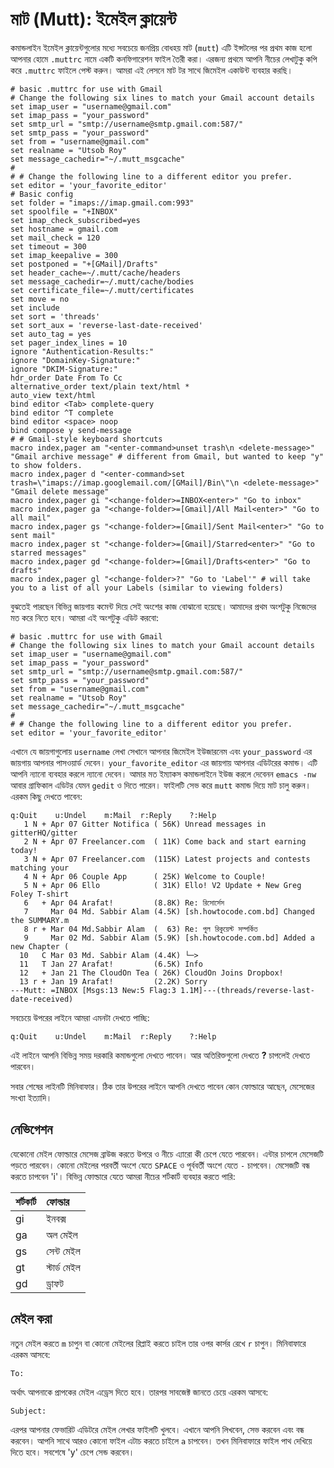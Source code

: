 # মাট \(Mutt\): ইমেইল ক্লায়েন্ট

কমান্ডলাইন ইমেইল ক্লায়েন্টগুলোর মধ্যে সবচেয়ে জনপ্রিয় বোধহয় মাট \(`mutt`\) এটি ইন্সটলের পর প্রথম কাজ হলো আপনার হোমে `.muttrc` নামে একটি কনফিগারেশন ফাইল তৈরী করা। এরজন্য প্রথমে আপনি নীচের লেখাটুকু কপি করে `.muttrc` ফাইলে পেস্ট করুন। আমরা এই লেসনে মাট টর সাথে জিমেইল একাউন্ট ব্যবহার করছি।

```text
# basic .muttrc for use with Gmail
# Change the following six lines to match your Gmail account details
set imap_user = "username@gmail.com"
set imap_pass = "your_password"
set smtp_url = "smtp://username@smtp.gmail.com:587/"
set smtp_pass = "your_password"
set from = "username@gmail.com"
set realname = "Utsob Roy"
set message_cachedir="~/.mutt_msgcache"
#
# # Change the following line to a different editor you prefer.
set editor = 'your_favorite_editor'
# Basic config
set folder = "imaps://imap.gmail.com:993"
set spoolfile = "+INBOX"
set imap_check_subscribed=yes
set hostname = gmail.com
set mail_check = 120
set timeout = 300
set imap_keepalive = 300
set postponed = "+[GMail]/Drafts"
set header_cache=~/.mutt/cache/headers
set message_cachedir=~/.mutt/cache/bodies
set certificate_file=~/.mutt/certificates
set move = no
set include
set sort = 'threads'
set sort_aux = 'reverse-last-date-received'
set auto_tag = yes
set pager_index_lines = 10
ignore "Authentication-Results:"
ignore "DomainKey-Signature:"
ignore "DKIM-Signature:"
hdr_order Date From To Cc
alternative_order text/plain text/html *
auto_view text/html
bind editor <Tab> complete-query
bind editor ^T complete
bind editor <space> noop
bind compose y send-message
# # Gmail-style keyboard shortcuts
macro index,pager am "<enter-command>unset trash\n <delete-message>" "Gmail archive message" # different from Gmail, but wanted to keep "y" to show folders.
macro index,pager d "<enter-command>set trash=\"imaps://imap.googlemail.com/[GMail]/Bin\"\n <delete-message>" "Gmail delete message"
macro index,pager gi "<change-folder>=INBOX<enter>" "Go to inbox"
macro index,pager ga "<change-folder>=[Gmail]/All Mail<enter>" "Go to all mail"
macro index,pager gs "<change-folder>=[Gmail]/Sent Mail<enter>" "Go to sent mail"
macro index,pager st "<change-folder>=[Gmail]/Starred<enter>" "Go to starred messages"
macro index,pager gd "<change-folder>=[Gmail]/Drafts<enter>" "Go to drafts"
macro index,pager gl "<change-folder>?" "Go to 'Label'" # will take you to a list of all your Labels (similar to viewing folders)
```

বুঝতেই পারছেন বিভিন্ন জায়গায় কমেন্ট দিয়ে সেই অংশের কাজ বোঝানো হয়েছে। আমাদের প্রথম অংশটুকু নিজেদের মত করে নিতে হবে। আমরা এই অংশটুকু এডিট করবো:

```text
# basic .muttrc for use with Gmail
# Change the following six lines to match your Gmail account details
set imap_user = "username@gmail.com"
set imap_pass = "your_password"
set smtp_url = "smtp://username@smtp.gmail.com:587/"
set smtp_pass = "your_password"
set from = "username@gmail.com"
set realname = "Utsob Roy"
set message_cachedir="~/.mutt_msgcache"
#
# # Change the following line to a different editor you prefer.
set editor = 'your_favorite_editor'
```

এখানে যে জায়গাগুলোয় `username` লেখা সেখানে আপনার জিমেইল ইউজারনেম এবং `your_password` এর জায়গায় আপনার পাসওয়ার্ড দেবেন। `your_favorite_editor` এর জায়গায় আপনার এডিটরের কমান্ড। এটি আপনি ন্যানো ব্যবহার করলে ন্যানো দেবেন। আমার মত ইম্যাকস কমান্ডলাইনে ইউজ করলে দেবেনন `emacs -nw` আবার গ্রাফিকাল এডিটর যেমন `gedit` ও দিতে পারেন। ফাইলটি সেভ করে `mutt` কমান্ড দিয়ে মাট চালু করুন। এরকম কিছু দেখতে পাবেন:

```text
q:Quit    u:Undel    m:Mail  r:Reply    ?:Help
   1 N + Apr 07 Gitter Notifica ( 56K) Unread messages in gitterHQ/gitter
   2 N + Apr 07 Freelancer.com  ( 11K) Come back and start earning today!
   3 N + Apr 07 Freelancer.com  (115K) Latest projects and contests matching your
   4 N + Apr 06 Couple App      ( 25K) Welcome to Couple!
   5 N + Apr 06 Ello            ( 31K) Ello! V2 Update + New Greg Foley T-shirt
   6   + Apr 04 Arafat!         (8.8K) Re: রিসোর্সেস
   7     Mar 04 Md. Sabbir Alam (4.5K) [sh.howtocode.com.bd] Changed the SUMMARY.m
   8 r + Mar 04 Md.Sabbir Alam  (  63) Re: পুল রিকুয়েস্ট সম্পর্কিত
   9     Mar 02 Md. Sabbir Alam (5.9K) [sh.howtocode.com.bd] Added a new Chapter (
  10   C Mar 03 Md. Sabbir Alam (4.4K) └─>
  11   T Jan 27 Arafat!         (6.5K) Info
  12   + Jan 21 The CloudOn Tea ( 26K) CloudOn Joins Dropbox!
  13 r + Jan 19 Arafat!         (2.2K) Sorry
---Mutt: =INBOX [Msgs:13 New:5 Flag:3 1.1M]---(threads/reverse-last-date-received)
```

সবচেয়ে উপরের লাইনে আমরা এমনটা দেখতে পাচ্ছি:

```text
q:Quit    u:Undel    m:Mail  r:Reply    ?:Help
```

এই লাইনে আপনি বিভিন্ন সময় দরকারি কমান্ডগুলো দেখতে পাবেন। আর অতিরিক্তগুলো দেখতে **?** চাপলেই দেখতে পারবেন।

সবার শেষের লাইনটি মিনিবাফার। ঠিক তার উপরের লাইনে আপনি দেখতে পাবেন কোন ফোল্ডারে আছেন, মেসেজের সংখ্যা ইত্যাদি।

## নেভিগেশন

যেকোনো মেইল ফোল্ডারে মেসেজ ব্রাউজ করতে উপরে ও নীচে এ্যারো কী চেপে যেতে পারবেন। এন্টার চাপলে মেসেজটি পড়তে পারবেন। কোনো মেইলের পরবর্তী অংশে যেতে `SPACE` ও পূর্ববর্তী অংশে যেতে `-` চাপবেন। মেসেজটি বন্ধ করতে চাপবেন 'i'। বিভিন্ন ফোল্ডারে যেতে আমরা নীচের শর্টকার্ট ব্যবহার করতে পারি:

| শর্টকার্ট | ফোল্ডার |
| :--- | :--- |
| gi | ইনবক্স |
| ga | অল মেইল |
| gs | সেন্ট মেইল |
| gt | স্টার্ড মেইল |
| gd | ড্রাফট |

## মেইল করা

নতুন মেইল করতে `m` চাপুন বা কোনো মেইলের রিপ্লাই করতে চাইল তার ওপর কার্সর রেখে `r` চাপুন। মিনিবাফারে এরকম আসবে:

```text
To:
```

অর্থাৎ আপনাকে প্রাপকের মেইল এড্রেস দিতে হবে। তারপর সাবজেক্ট জানতে চেয়ে এরকম আসবে:

```text
Subject:
```

এরপর আপনার ফেভারিট এডিটরে মেইল লেখার ফাইলটি খুলবে। এখানে আপনি লিখবেন, সেভ করবেন এবং বন্ধ করবেন। আপনি সাথে আরও কোনো ফাইল এটাচ করতে চাইলে `a` চাপবেন। তখন মিনিবাফারে ফাইল পাথ দেখিয়ে দিতে হবে। সবশেষে 'y' চেপে সেন্ড করবেন।

